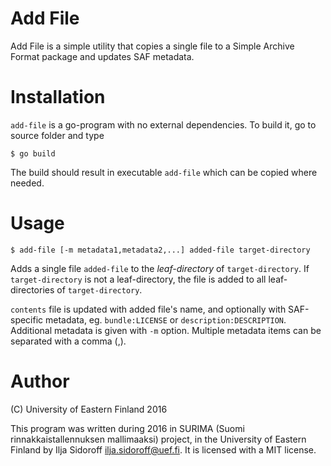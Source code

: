 # Add File

Add File is a simple utility that copies a single file to a Simple Archive Format package and updates SAF metadata.

# Installation

`add-file` is a go-program with no external dependencies. To build it, go to source folder and type

```
$ go build
```

The build should result in executable `add-file` which can be copied where needed.

# Usage

```
$ add-file [-m metadata1,metadata2,...] added-file target-directory
```

Adds a single file `added-file` to the *leaf-directory* of `target-directory`. If `target-directory` is not a leaf-directory, the file is added to all leaf-directories of `target-directory`.

`contents` file is updated with added file's name, and optionally with SAF-specific metadata, eg. `bundle:LICENSE` or `description:DESCRIPTION`. Additional metadata is given with `-m` option. Multiple metadata items can be separated with a comma (,).

# Author

(C) University of Eastern Finland 2016

This program was written during 2016 in SURIMA (Suomi rinnakkaistallennuksen mallimaaksi) project, in the University of Eastern Finland by Ilja Sidoroff <ilja.sidoroff@uef.fi>. It is licensed with a MIT license.
